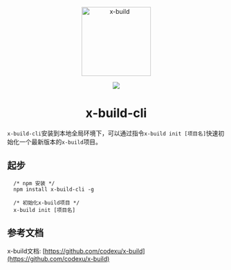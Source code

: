 <p align="center"><img width="160" src="https://github.com/codexu/x-build/blob/x-build4.1/src/assets/images/logo.png?raw=true" alt="x-build"></p>

<p align="center">
  <img src="https://img.shields.io/badge/version-1.0.3-blue.svg">
</p>

<h1 align="center">x-build-cli</h1>

`x-build-cli`安装到本地全局环境下，可以通过指令`x-build init [项目名]`快速初始化一个最新版本的`x-build`项目。

## 起步

```
  /* npm 安装 */
  npm install x-build-cli -g
```

```
  /* 初始化x-build项目 */
  x-build init [项目名]
```

## 参考文档

x-build文档: [https://github.com/codexu/x-build](https://github.com/codexu/x-build)